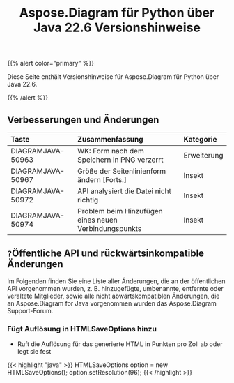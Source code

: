 ﻿---
title: Aspose.Diagram für Python über Java 22.6 Versionshinweise
type: docs
weight: 22
url: /de/java/aspose-diagram-for-python-via-java-22-6-release-notes/
---
{{% alert color="primary" %}}

Diese Seite enthält Versionshinweise für Aspose.Diagram für Python über Java 22.6.

{{% /alert %}}
## **Verbesserungen und Änderungen**  ##

|**Taste**|**Zusammenfassung**|**Kategorie**|
|:- |:- |:- |
|DIAGRAMJAVA-50963|WK: Form nach dem Speichern in PNG verzerrt|Erweiterung|
|DIAGRAMJAVA-50967|Größe der Seitenlinienform ändern [Forts.]|Insekt|
|DIAGRAMJAVA-50972|API analysiert die Datei nicht richtig|Insekt|
|DIAGRAMJAVA-50974|Problem beim Hinzufügen eines neuen Verbindungspunkts|Insekt|

## `?`**Öffentliche API und rückwärtsinkompatible Änderungen**
Im Folgenden finden Sie eine Liste aller Änderungen, die an der öffentlichen API vorgenommen wurden, z. B. hinzugefügte, umbenannte, entfernte oder veraltete Mitglieder, sowie alle nicht abwärtskompatiblen Änderungen, die an Aspose.Diagram for Java vorgenommen wurden das Aspose.Diagram Support-Forum.

### **Fügt Auflösung in HTMLSaveOptions hinzu**
- Ruft die Auflösung für das generierte HTML in Punkten pro Zoll ab oder legt sie fest

{{< highlight "java" >}}
HTMLSaveOptions option = new HTMLSaveOptions();
option.setResolution(96);
{{< /highlight >}}
